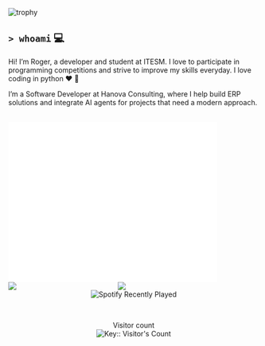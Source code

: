 ![trophy](https://trophygh.kolioaris.xyz/?username=rogervdo&theme=onedark&row=1)

`> whoami` 💻  
-  
Hi! I’m Roger, a developer and student at ITESM. I love to participate in programming competitions and strive to improve my skills everyday. I love coding in python ♥ 🐍

I’m a Software Developer at Hanova Consulting, where I help build ERP solutions and integrate AI agents for projects that need a modern approach.  
<br>


<img src="https://raw.githubusercontent.com/rogervdo/rogervdo/main/github-metrics.svg" width="420" align="left" />
<img src="https://i.pinimg.com/736x/62/dd/b8/62ddb85b6c37738ea5b5085aa49d0353.jpg" width="220" align="left" />
<img src="https://tetris.wiki/images/5/5b/TETRIO-DamageNumbers.gif" width="220" align="left" />

<p>&nbsp;</p>
<p>&nbsp;</p>
<p>&nbsp;</p>
<p>&nbsp;</p>
<p>&nbsp;</p>
<p>&nbsp;</p>
<p>&nbsp;</p>
<p>&nbsp;</p>
<p>&nbsp;</p>

<p align="center">
  <img src="https://spotify-recently-played-readme.vercel.app/api?user=fhkzgsbyaqst7vrxl356jnyap&count=1" alt="Spotify Recently Played" />
</p>

<br>

<p align="center"> 
  Visitor count<br>
  <img src="https://profile-counter.deno.dev/rogervdo/count.svg" alt="Key:: Visitor's Count" />
</p>
